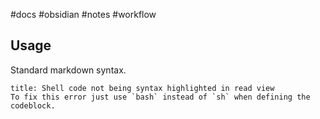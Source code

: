 
#docs #obsidian #notes #workflow

## Usage
Standard markdown syntax.

```ad-bug
title: Shell code not being syntax highlighted in read view
To fix this error just use `bash` instead of `sh` when defining the codeblock.
```
